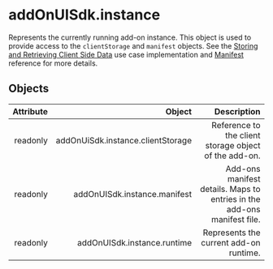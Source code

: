 # addOnUISdk.instance

Represents the currently running add-on instance. This object is used to provide access to the `clientStorage` and `manifest` objects. See the [Storing and Retrieving Client Side Data](../../guides/learn/how-to/local-data-management.md) use case implementation and [Manifest](../manifest/index.md) reference for more details.

## Objects

| Attribute     | Object                                 | Description                                                              |
| ------------: | ------------------------------------:  | -----------------------------------------------------------------------: |
| readonly      | addOnUiSdk.instance.clientStorage      | Reference to the client storage object of the add-on.                    |
| readonly      | addOnUISdk.instance.manifest           | Add-ons manifest details. Maps to entries in the add-ons manifest file.  |
| readonly      | addOnUISdk.instance.runtime            | Represents the current add-on runtime.                                   |
